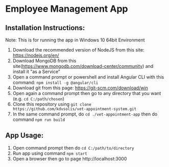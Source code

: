 Employee Management App
========================

## Installation Instructions:

Note: This is for running the app in Windows 10 64bit Environment

1. Download the recommended version of NodeJS from this site: https://nodejs.org/en/
2. Download MongoDB from this site(https://www.mongodb.com/download-center/community) and install it "as a Service"
3. Open a command prompt or powershell and install Angular CLI with this command: ```npm install -g @angular/cli```
4. Download git from this page: https://git-scm.com/download/win
5. Open again a command prompt then go to any directory that you want (e.g. ```cd C:/path/chosen```)
6. Clone this repository using ```git clone https://github.com/kdvsolis/vet-appointment-system.git```
7. In the same command prompt, do ```cd ./vet-appointment-app``` then do command ```npm run build```

## App Usage:

1. Open command prompt then do ```cd C:/path/to/directory``` 
2. Run app using command ```npm start``` 
3. Open a browser then go to page http://localhost:3000
